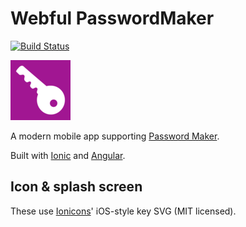 # Webful PasswordMaker

[![Build Status](https://travis-ci.com/webful-ltd/passwordmaker.svg?branch=master)](https://travis-ci.com/webful-ltd/passwordmaker)

![Icon](./resources/android/icon/drawable-xhdpi-icon.png)

A modern mobile app supporting [Password Maker](https://passwordmaker.org/).

Built with [Ionic](https://ionicframework.com/) and [Angular](https://angular.io/).

## Icon & splash screen

These use [Ionicons](https://ionicons.com/)' iOS-style key SVG (MIT licensed).
